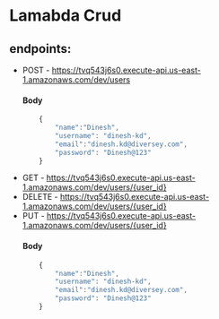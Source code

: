 # Lamabda Crud

## endpoints:
  * POST - https://tvq543j6s0.execute-api.us-east-1.amazonaws.com/dev/users
    #### Body
    ```javascript
        {
            "name":"Dinesh",
            "username": "dinesh-kd",
            "email":"dinesh.kd@diversey.com",
            "password": "Dinesh@123"
        }
    ```
  * GET - https://tvq543j6s0.execute-api.us-east-1.amazonaws.com/dev/users/{user_id}
  * DELETE - https://tvq543j6s0.execute-api.us-east-1.amazonaws.com/dev/users/{user_id}
  * PUT - https://tvq543j6s0.execute-api.us-east-1.amazonaws.com/dev/users/{user_id}
    #### Body
    ```javascript
        {
            "name":"Dinesh",
            "username": "dinesh-kd",
            "email":"dinesh.kd@diversey.com",
            "password": "Dinesh@123"
        }
    ```

